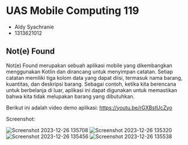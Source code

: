 # UAS Mobile Computing 119 

- Aldy Syachranie
- 1313621012

## Not(e) Found

Not(e) Found merupakan sebuah aplikasi mobile yang dikembangkan menggunakan Kotlin dan dirancang untuk menyimpan catatan. Setiap catatan memiliki tiga kolom data yang dapat diisi, termasuk nama barang, kuantitas, dan deskripsi barang. Sebagai contoh, ketika kita berencana untuk berbelanja di luar, aplikasi ini dapat digunakan untuk memastikan bahwa kita tidak melupakan barang yang dibutuhkan.

Berikut ini adalah video demo aplikasi: https://youtu.be/rGXBstUcZyo

Screenshot:

![Screenshot 2023-12-26 135708](https://github.com/b0ft/uasmobcom/assets/45134306/57cb88ef-5699-49df-8661-92985a8834c7)
![Screenshot 2023-12-26 135320](https://github.com/b0ft/uasmobcom/assets/45134306/4b417f30-aa11-46ad-8717-5f3161a8164c)
![Screenshot 2023-12-26 135456](https://github.com/b0ft/uasmobcom/assets/45134306/7779ddbc-af25-4904-a84e-4eec2f7b4020)
![Screenshot 2023-12-26 135538](https://github.com/b0ft/uasmobcom/assets/45134306/b29163c2-de31-42bb-aa78-df8466b370d5)
